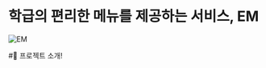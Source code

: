 # 학급의 편리한 메뉴를 제공하는 서비스, EM
![EM](https://user-images.githubusercontent.com/47629333/181464279-a7b4739d-3edf-4925-baf7-41931c6fd5b8.png)

#📌 프로젝트 소개!
